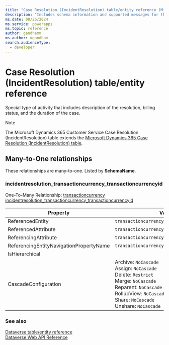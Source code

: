 ```yaml
---
title: "Case Resolution (IncidentResolution) table/entity reference (Microsoft Dynamics 365 Customer Service)"
description: "Includes schema information and supported messages for the Case Resolution (IncidentResolution) table/entity with Microsoft Dynamics 365 Customer Service."
ms.date: 08/26/2024
ms.service: powerapps
ms.topic: reference
author: gandhamm
ms.author: mgandham
search.audienceType: 
  - developer
---
```


# Case Resolution (IncidentResolution) table/entity reference

Special type of activity that includes description of the resolution, billing status, and the duration of the case.

> [!NOTE]
> The Microsoft Dynamics 365 Customer Service Case Resolution (IncidentResolution) table extends the [Microsoft Dynamics 365 Case Resolution (IncidentResolution) table](/dynamics365/developer/entities/incidentresolution).




## Many-to-One relationships

These relationships are many-to-one. Listed by **SchemaName**.

### <a name="BKMK_incidentresolution_transactioncurrency_transactioncurrencyid"></a> incidentresolution_transactioncurrency_transactioncurrencyid

One-To-Many Relationship: [transactioncurrency incidentresolution_transactioncurrency_transactioncurrencyid](transactioncurrency.md#BKMK_incidentresolution_transactioncurrency_transactioncurrencyid)

|Property|Value|
|---|---|
|ReferencedEntity|`transactioncurrency`|
|ReferencedAttribute|`transactioncurrencyid`|
|ReferencingAttribute|`transactioncurrencyid`|
|ReferencingEntityNavigationPropertyName|`transactioncurrencyid_incidentresolution`|
|IsHierarchical||
|CascadeConfiguration|Archive: `NoCascade`<br />Assign: `NoCascade`<br />Delete: `Restrict`<br />Merge: `NoCascade`<br />Reparent: `NoCascade`<br />RollupView: `NoCascade`<br />Share: `NoCascade`<br />Unshare: `NoCascade`|



### See also

[Dataverse table/entity reference](../about-entity-reference.md)  
[Dataverse Web API Reference](/power-apps/developer/data-platform/webapi/reference/about)   

